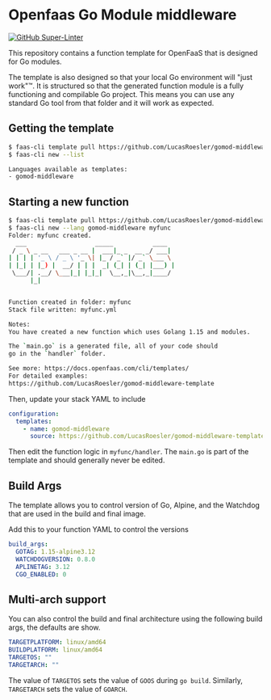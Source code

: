 # Openfaas Go Module middleware

[![GitHub Super-Linter](https://github.com/LucasRoesler/gomod-middleware-template/workflows/Lint%20and%20Test/badge.svg)](https://github.com/marketplace/actions/super-linter)

This repository contains a function template for OpenFaaS that is designed for Go modules.

The template is also designed so that your local Go environment will "just work"™️. It is structured
so that the generated function module is a fully functioning and compilable Go project. This means you
can use any standard Go tool from that folder and it will work as expected.

## Getting the template
```sh
$ faas-cli template pull https://github.com/LucasRoesler/gomod-middleware-template
$ faas-cli new --list

Languages available as templates:
- gomod-middleware
```


## Starting a new function

```sh
$ faas-cli template pull https://github.com/LucasRoesler/gomod-middleware-template
$ faas-cli new --lang gomod-middleware myfunc
Folder: myfunc created.
  ___                   _____           ____
 / _ \ _ __   ___ _ __ |  ___|_ _  __ _/ ___|
| | | | '_ \ / _ \ '_ \| |_ / _` |/ _` \___ \
| |_| | |_) |  __/ | | |  _| (_| | (_| |___) |
 \___/| .__/ \___|_| |_|_|  \__,_|\__,_|____/
      |_|


Function created in folder: myfunc
Stack file written: myfunc.yml

Notes:
You have created a new function which uses Golang 1.15 and modules.

The `main.go` is a generated file, all of your code should
go in the `handler` folder.

See more: https://docs.openfaas.com/cli/templates/
For detailed examples:
https://github.com/LucasRoesler/gomod-middleware-template
```

Then, update your stack YAML to include

```yaml
configuration:
  templates:
    - name: gomod-middleware
      source: https://github.com/LucasRoesler/gomod-middleware-template
```

Then edit the function logic in `myfunc/handler`.  The `main.go` is part of the template and should generally never be edited.


## Build Args
The template allows you to control version of Go, Alpine, and the Watchdog that are used in the build and final image.

Add this to your function YAML to control the versions
```yaml
build_args:
  GOTAG: 1.15-alpine3.12
  WATCHDOGVERSION: 0.8.0
  APLINETAG: 3.12
  CGO_ENABLED: 0
```


## Multi-arch support
You can also control the build and final architecture using the following build args, the defaults
are show.


```yaml
TARGETPLATFORM: linux/amd64
BUILDPLATFORM: linux/amd64
TARGETOS: ""
TARGETARCH: ""
```

The value of `TARGETOS` sets the value of `GOOS` during `go build`. Similarly, `TARGETARCH` sets the value of `GOARCH`.
